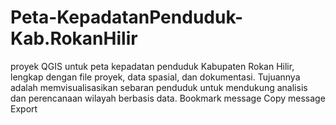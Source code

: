 # Peta-KepadatanPenduduk-Kab.RokanHilir
proyek QGIS untuk peta kepadatan penduduk Kabupaten Rokan Hilir, lengkap dengan file proyek, data spasial, dan dokumentasi. Tujuannya adalah memvisualisasikan sebaran penduduk untuk mendukung analisis dan perencanaan wilayah berbasis data.   Bookmark message Copy message Export
